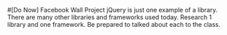#[Do Now] Facebook Wall Project
jQuery is just one example of a library. There are many other libraries and frameworks used today. Research 1 library and one framework. Be prepared to talked about each to the class.